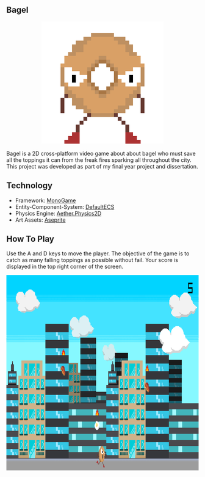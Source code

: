 ## Bagel

<p align="center">
	<img width="320" height="320" src="Documentation/Images/bagel.gif">
</p>

Bagel is a 2D cross-platform video game about about bagel who must save all the toppings it can from the freak fires sparking all throughout the city. This project was developed as part of my final year project and dissertation.

## Technology 

- Framework: [MonoGame](https://www.monogame.net/)
- Entity-Component-System: [DefaultECS](https://github.com/Doraku/DefaultEcs)
- Physics Engine: [Aether.Physics2D](https://github.com/tainicom/Aether.Physics2D)
- Art Assets: [Aseprite](https://www.aseprite.org/) 

## How To Play

Use the A and D keys to move the player. The objective of the game is to catch as many falling toppings as possible without fail. Your score is displayed in the top right corner of the screen.

<p align="center">
	<img width="1024" height="512" src="Documentation/Images/gameplay.png">
</p>